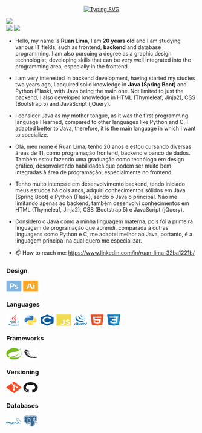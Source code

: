 
<p align="center">
  <a href="https://git.io/typing-svg"><img src="https://readme-typing-svg.demolab.com?font=JetBrainsMono+Nerd+Font&size=28&duration=3500&pause=1000&center=true&random=false&width=435&lines=Software+Engineer;Web+Developer;Programmer;Designer" alt="Typing SVG" /></a>
</p>
<img src="https://user-images.githubusercontent.com/73097560/115834477-dbab4500-a447-11eb-908a-139a6edaec5c.gif">

<div>
  <img height="180em" src="https://github-readme-stats-sigma-five.vercel.app/api?username=Ruan12419&show_icons=true&theme=default&include_all_commits=true&count_private=true"/>
  <img height="180em" src="https://github-readme-stats-sigma-five.vercel.app/api/top-langs/?username=Ruan12419&layout=compact"/>
</div>

<!---
Ruan12419/Ruan12419 is a ✨ special ✨ repository because its `README.md` (this file) appears on your GitHub profile.
You can click the Preview link to take a look at your changes.
--->

- Hello, my name is **Ruan Lima**, I am **20 years old** and I am studying various IT fields, such as frontend, **backend** and database programming. I am also pursuing a degree as a graphic design technologist, developing skills that can be very well integrated into the programming area, especially in the frontend.

- I am very interested in backend development, having started my studies two years ago, I acquired solid knowledge in **Java (Spring Boot)** and Python (Flask), with Java being the main one. Not limited to just the backend, I also developed knowledge in HTML (Thymeleaf, Jinja2), CSS (Bootstrap 5) and JavaScript (jQuery).

- I consider Java as my mother tongue, as it was the first programming language I learned, compared to other languages like Python and C, I adapted better to Java, therefore, it is the main language in which I want to specialize.




- Olá, meu nome é Ruan Lima, tenho 20 anos e estou cursando diversas áreas de TI, como programação frontend, backend e banco de dados. Também estou fazendo uma graduação como tecnólogo em design gráfico, desenvolvendo habilidades que podem ser muito bem integradas à área de programação, especialmente no frontend.

- Tenho muito interesse em desenvolvimento backend, tendo iniciado meus estudos há dois anos, adquiri conhecimentos sólidos em Java (Spring Boot) e Python (Flask), sendo o Java o principal. Não me limitando apenas ao backend, também desenvolvi conhecimentos em HTML (Thymeleaf, Jinja2), CSS (Bootstrap 5) e JavaScript (jQuery).

- Considero o Java como a minha linguagem materna, pois foi a primeira linguagem de programação que aprendi, comparada a outras linguagens como Python e C, me adaptei melhor ao Java, portanto, é a linguagem principal na qual quero me especializar.


- 📫 How to reach me: https://www.linkedin.com/in/ruan-lima-32ba1221b/



### Design

<div style="display: inline_block">
  <img align="center" alt="photoshop" title="Photoshop" height="30" width="40" src="https://raw.githubusercontent.com/devicons/devicon/master/icons/photoshop/photoshop-plain.svg">
  <img align="center" alt="illustrator" title="Illustrator" height="30" width="40" src="https://raw.githubusercontent.com/devicons/devicon/master/icons/illustrator/illustrator-plain.svg">


### Languages

<div style="display: inline_block">
  <img align="center" alt="java" title="Java" height="30" width="40" src="https://raw.githubusercontent.com/devicons/devicon/master/icons/java/java-original.svg">
  <img align="center" alt="python" title="Python" height="30" width="40" src="https://raw.githubusercontent.com/devicons/devicon/master/icons/python/python-original.svg">
  <img align="center" alt="c" title="C" height="30" width="40" src="https://raw.githubusercontent.com/devicons/devicon/55609aa5bd817ff167afce0d965585c92040787a/icons/c/c-plain.svg">
  <img align="center" alt="javascript" title="Javascript" height="30" width="40" src="https://raw.githubusercontent.com/devicons/devicon/master/icons/javascript/javascript-plain.svg">
  <img align="center" alt="jquery" title="Jquery" height="30" width="40" src="https://raw.githubusercontent.com/devicons/devicon/master/icons/jquery/jquery-plain-wordmark.svg">
  <img align="center" alt="html5" title="HTML" height="30" width="40" src="https://raw.githubusercontent.com/devicons/devicon/master/icons/html5/html5-original.svg">
  <img align="center" alt="css" title="CSS" height="30" width="40" src="https://raw.githubusercontent.com/devicons/devicon/master/icons/css3/css3-original.svg">
</div>

### Frameworks

<div style="display: inline_block">
  <img align="center" alt="spring-boot" title="Spring Boot" height="30" width="40" src="https://raw.githubusercontent.com/devicons/devicon/55609aa5bd817ff167afce0d965585c92040787a/icons/spring/spring-original.svg">
  <img align="center" alt="flask" title="Flask" height="30" width="40" src="https://raw.githubusercontent.com/devicons/devicon/55609aa5bd817ff167afce0d965585c92040787a/icons/flask/flask-original.svg">
</div>

### Versioning

<div style="display: inline_block">
  <img align="center" alt="git" title="Git" height="30" width="40" src="https://raw.githubusercontent.com/devicons/devicon/master/icons/git/git-original.svg">
  <img align="center" alt="github" title="GitHub" height="30" width="40" src="https://raw.githubusercontent.com/devicons/devicon/master/icons/github/github-original.svg">
</div>

### Databases

<div style="display: inline_block">
  <img align="center" alt="mysql" title="MySql" height="30" width="40" src="https://raw.githubusercontent.com/devicons/devicon/master/icons/mysql/mysql-plain-wordmark.svg">
  <img align="center" alt="postgresql" title="PostgreSql" height="30" width="40" src="https://raw.githubusercontent.com/devicons/devicon/55609aa5bd817ff167afce0d965585c92040787a/icons/postgresql/postgresql-plain.svg">
</div>
